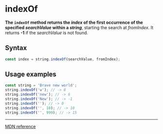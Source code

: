 # indexOf

**The `indexOf` method returns the _index_ of the first occurrence of the specified _searchValue_ within a _string_**, starting the search at _fromIndex_. It returns **-1** if the _searchValue_ is not found.

## Syntax

```js
const index = string.indexOf(searchValue, fromIndex);
```

## Usage examples

```js
const string = 'Brave new world';
string.indexOf('w'); // -> 8
string.indexOf('new'); // -> 6
string.indexOf('New'); // -> -1
string.indexOf(''); // -> 0
string.indexOf('', 10); // -> 10
string.indexOf('', 999); // -> 15
```

---

[MDN reference](https://developer.mozilla.org/en-US/docs/Web/JavaScript/Reference/Global_Objects/String/indexOf)
